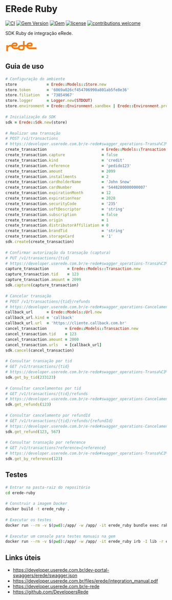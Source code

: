 # ERede Ruby

[![CI](https://github.com/pedrofurtado/erede-ruby-sdk/actions/workflows/ci.yml/badge.svg)](https://github.com/pedrofurtado/erede-ruby-sdk/actions/workflows/ci.yml)
[![Gem Version](https://badge.fury.io/rb/erede-ruby-sdk.svg)](https://badge.fury.io/rb/erede-ruby-sdk)
[![Gem](https://img.shields.io/gem/dt/erede-ruby-sdk.svg)]()
[![license](https://img.shields.io/github/license/pedrofurtado/erede-ruby-sdk.svg)]()
[![contributions welcome](https://img.shields.io/badge/contributions-welcome-brightgreen.svg?style=flat)](https://github.com/pedrofurtado/erede-ruby-sdk)

SDK Ruby de integração eRede.

![](./erede-logo.png)

## Guia de uso

```ruby
# Configuração do ambiente
store             = Erede::Models::Store.new
store.token       = '6069a026cf454706990a801ab5fe8e36'
store.filiation   = '73854967'
store.logger      = Logger.new(STDOUT)
store.environment = Erede::Environment.sandbox | Erede::Environment.production

# Inicialização da SDK
sdk = Erede::Sdk.new(store)

# Realizar uma transação
# POST /v1/transactions
# https://developer.userede.com.br/e-rede#swagger_operations-Transa%C3%A7%C3%A3o-realizarTransacao
create_transaction                        = Erede::Models::Transaction.new
create_transaction.capture                = false
create_transaction.kind                   = 'credit'
create_transaction.reference              = 'pedido123'
create_transaction.amount                 = 2099
create_transaction.installments           = 2
create_transaction.cardholderName         = 'John Snow'
create_transaction.cardNumber             = '5448280000000007'
create_transaction.expirationMonth        = 12
create_transaction.expirationYear         = 2028
create_transaction.securityCode           = '235'
create_transaction.softDescriptor         = 'string'
create_transaction.subscription           = false
create_transaction.origin                 = 1
create_transaction.distributorAffiliation = 0
create_transaction.brandTid               = 'string'
create_transaction.storageCard            = '1'
sdk.create(create_transaction)

# Confirmar autorização da transação (captura)
# PUT /v1/transactions/{tid}
# https://developer.userede.com.br/e-rede#swagger_operations-Transa%C3%A7%C3%A3o-confirmarAutorizacaoDaTransacaoCaptura
capture_transaction        = Erede::Models::Transaction.new
capture_transaction.tid    = 123
capture_transaction.amount = 2099
sdk.capture(capture_transaction)

# Cancelar transação
# POST /v1/transactions/{tid}/refunds
# https://developer.userede.com.br/e-rede#swagger_operations-Cancelamento-cancelarTransacao
callback_url      = Erede::Models::Url.new
callback_url.kind = 'callback'
callback_url.url  = 'https://cliente.callback.com.br'
cancel_transaction        = Erede::Models::Transaction.new
cancel_transaction.tid    = 123
cancel_transaction.amount = 2000
cancel_transaction.urls   = [callback_url]
sdk.cancel(cancel_transaction)

# Consultar transação por tid
# GET /v1/transactions/{tid}
# https://developer.userede.com.br/e-rede#swagger_operations-Transa%C3%A7%C3%A3o-consultarTransacaoPorTid
sdk.get_by_tid(233123)

# Consultar cancelamentos por tid
# GET /v1/transactions/{tid}/refunds
# https://developer.userede.com.br/e-rede#swagger_operations-Cancelamento-consultarCancelamentoPorTid
sdk.get_refunds(123)

# Consultar cancelamento por refundId
# GET /v1/transactions/{tid}/refunds/{refundId}
# https://developer.userede.com.br/e-rede#swagger_operations-Cancelamento-consultarCancelamentoPorRefundId
sdk.get_refund(123, 567)

# Consultar transação por reference
# GET /v1/transactions?reference={reference}
# https://developer.userede.com.br/e-rede#swagger_operations-Transa%C3%A7%C3%A3o-consultarTransacaoPorReference
sdk.get_by_reference(123)
```

## Testes

```bash
# Entrar na pasta-raiz do repositório
cd erede-ruby

# Construir a imagem Docker
docker build -t erede_ruby .

# Executar os testes
docker run --rm -v $(pwd):/app/ -w /app/ -it erede_ruby bundle exec rake spec

# Executar um console para testes manuais na gem
docker run --rm -v $(pwd):/app/ -w /app/ -it erede_ruby irb -I lib -r erede
```

## Links úteis

- https://developer.userede.com.br/dev-portal-swaggers/erede/swagger.json
- https://developer.userede.com.br/files/erede/integration_manual.pdf
- https://developer.userede.com.br/e-rede
- https://github.com/DevelopersRede
